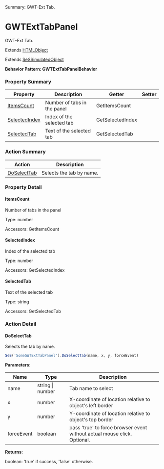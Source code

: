 Summary: GWT-Ext Tab.

# GWTExtTabPanel

GWT-Ext Tab.
 
Extends [HTMLObject](HTMLObject.md)

Extends [SeSSimulatedObject](SeSSimulatedObject.md)





**Behavior Pattern: GWTExtTabPanelBehavior**


<!-- ============================== property summary ========================== -->

  

### Property Summary

| **Property** | **Description** | **Getter** | **Setter** |
| ------------ | --------------- | ---------- | ---------- |
| [ItemsCount](#itemscount) | Number of tabs in the panel | GetItemsCount |  |
| [SelectedIndex](#selectedindex) | Index of the selected tab | GetSelectedIndex |  |
| [SelectedTab](#selectedtab) | Text of the selected tab | GetSelectedTab |  |



  
<!-- ============================== action summary ========================== -->



### Action Summary

|  **Action** | **Description** | 
| ----------- | --------------- |
|  [DoSelectTab](#doselecttab) | Selects the tab by name. |




<!-- ============================== property detail ========================== -->
  
### Property Detail
    
<a name="ItemsCount"></a>
#### ItemsCount


Number of tabs in the panel

      
  
      
Type: number
      
      
Accessors: GetItemsCount
      
    
<a name="SelectedIndex"></a>
#### SelectedIndex


Index of the selected tab

      
  
      
Type: number
      
      
Accessors: GetSelectedIndex
      
    
<a name="SelectedTab"></a>
#### SelectedTab


Text of the selected tab

      
  
      
Type: string
      
      
Accessors: GetSelectedTab
      
    
  
  
<!-- ============================== action detail ========================== -->
  
### Action Detail
    
<a name="DoSelectTab"></a>    
#### DoSelectTab

Selects the tab by name.

```javascript
SeS('SomeGWTExtTabPanel').DoSelectTab(name, x, y, forceEvent)
```


**Parameters:**

|  **Name** | **Type** | **Description** |
| ---------- | -------- | --------------- |
| name | string \| number |  Tab name to select |
| x | number |  X-coordinate of location relative to object's left border |
| y | number |  Y-coordinate of location relative to object's top border |
| forceEvent | boolean |  pass 'true' to force browser event without actual mouse click.<br>Optional. |




**Returns:**

boolean: 'true' if success, 'false' otherwise.



<a name="see.also.gwtexttabpanel.doselecttab"></a>

  

